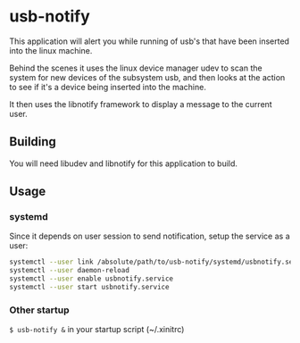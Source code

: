 # usb-notify
This application will alert you while running of usb's that have been inserted
into the linux machine.

Behind the scenes it uses the linux device manager udev
to scan the system for new devices of the subsystem usb, and then looks at the
action to see if it's a device being inserted into the machine.

It then uses the libnotify framework to display a message to the current user.

## Building
You will need libudev and libnotify for this application to build.

## Usage
### systemd
Since it depends on user session to send notification, setup the service as a user:
```bash
systemctl --user link /absolute/path/to/usb-notify/systemd/usbnotify.service
systemctl --user daemon-reload
systemctl --user enable usbnotify.service
systemctl --user start usbnotify.service
```

### Other startup
`$ usb-notify &` in your startup script (~/.xinitrc)
